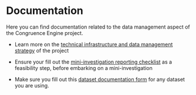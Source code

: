 # Documentation

Here you can find documentation related to the data management aspect of the Congruence Engine project.

* Learn more on the [technical infrastructure and data management strategy](https://github.com/Congruence-Engine/documentation/blob/main/data_management/CE_data_storage_tech_infrastructure_strategy01.md) of the project 

* Ensure your fill out the [mini-investigation reporting checklist](https://github.com/Congruence-Engine/documentation/blob/main/data_management/mini-investigation_reporting_checklist.md) as a feasibility step, before embarking on a mini-investigation

* Make sure you fill out this [dataset documentation form](https://github.com/Congruence-Engine/documentation/blob/main/data_management//dataset_documentation_v.0.3.md) for any dataset you are using. 
